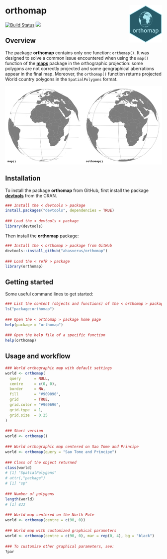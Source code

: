 orthomap <img src="img/orthomap-sticker.png" height="120" align="right"/>
=========================================================

[![Build Status](https://travis-ci.org/ahasverus/orthomap.svg?branch=master)](https://travis-ci.org/ahasverus/orthomap) [![](https://img.shields.io/badge/licence-GPLv3-8f10cb.svg)](http://www.gnu.org/licenses/gpl.html)

Overview
--------

The package **orthomap** contains only one function: `orthomap()`. It was designed to solve a common issue encountered when using the `map()` function of the [**maps**](http://cran.r-project.org/web/packages/maps/index.html) package in the orthographic projection: some polygons are not correctly projected and some geographical aberrations appear in the final map. Moreover, the `orthomap()` function returns projected World country polygons in the `SpatialPolygons` format.

![figure-1](img/figure-1.png)

Installation
--------

To install the package **orthomap** from GitHub, first install the package [**devtools**](http://cran.r-project.org/web/packages/devtools/index.html) from the CRAN.

```r
### Install the < devtools > package
install.packages("devtools", dependencies = TRUE)

### Load the < devtools > package
library(devtools)
```

Then install the **orthomap** package:

```r
### Install the < orthomap > package from GitHub
devtools::install_github("ahasverus/orthomap")

### Load the < refR > package
library(orthomap)
```

Getting started
--------

Some useful command lines to get started:

```r
### List the content (objects and functions) of the < orthomap > package
ls("package:orthomap")

### Open the < orthomap > package home page
help(package = "orthomap")

### Open the help file of a specific function
help(orthomap)
```

Usage and workflow
--------

```r
### World orthographic map with default settings
world <- orthomap(
  query      = NULL,
  centre     = c(0, 0),
  border     = NA,
  fill       = "#909090",
  grid       = TRUE,
  grid.color = "#969696",
  grid.type  = 1,
  grid.size  = 0.25
)

### Short version
world <- orthomap()

### World orthographic map centered on Sao Tome and Principe
world <- orthomap(query = "Sao Tome and Principe")

### Class of the object returned
class(world)
# [1] "SpatialPolygons"
# attr(,"package")
# [1] "sp"

### Number of polygons
length(world)
# [1] 833

### World map centered on the North Pole
world <- orthomap(centre = c(90, 0))

### World map with customized graphical parameters
world <- orthomap(centre = c(90, 0), mar = rep(0, 4), bg = "black")

### To customize other graphical parameters, see:
?par
```
